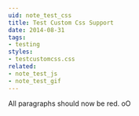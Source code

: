 ```yaml
---
uid: note_test_css
title: Test Custom Css Support
date: 2014-08-31
tags:
- testing
styles:
- testcustomcss.css
related:
- note_test_js
- note_test_gif
---
```


All paragraphs should now be red. oO